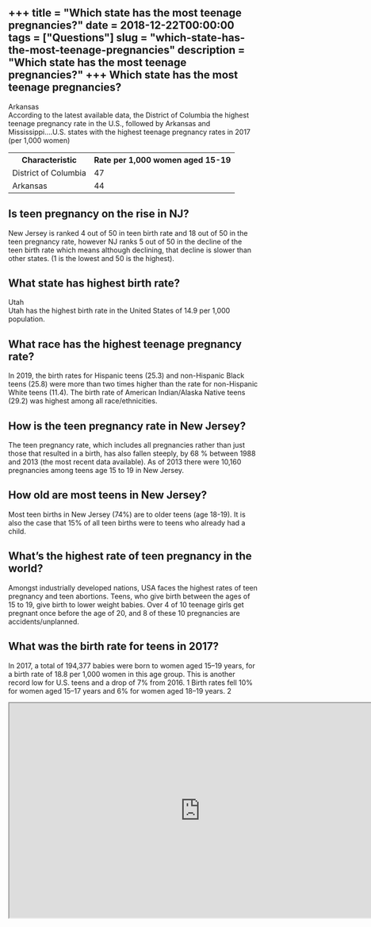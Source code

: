 +++
title = "Which state has the most teenage pregnancies?"
date = 2018-12-22T00:00:00
tags = ["Questions"]
slug = "which-state-has-the-most-teenage-pregnancies"
description = "Which state has the most teenage pregnancies?"
+++
Which state has the most teenage pregnancies?
---------------------------------------------

Arkansas  
According to the latest available data, the District of Columbia the highest teenage pregnancy rate in the U.S., followed by Arkansas and Mississippi….U.S. states with the highest teenage pregnancy rates in 2017 (per 1,000 women)

<table><tr><th>Characteristic</th><th>Rate per 1,000 women aged 15-19</th></tr><tr><td>District of Columbia</td><td>47</td></tr><tr><td>Arkansas</td><td>44</td></tr></table>

Is teen pregnancy on the rise in NJ?
------------------------------------

New Jersey is ranked 4 out of 50 in teen birth rate and 18 out of 50 in the teen pregnancy rate, however NJ ranks 5 out of 50 in the decline of the teen birth rate which means although declining, that decline is slower than other states. (1 is the lowest and 50 is the highest).

What state has highest birth rate?
----------------------------------

Utah  
Utah has the highest birth rate in the United States of 14.9 per 1,000 population.

What race has the highest teenage pregnancy rate?
-------------------------------------------------

In 2019, the birth rates for Hispanic teens (25.3) and non-Hispanic Black teens (25.8) were more than two times higher than the rate for non-Hispanic White teens (11.4). The birth rate of American Indian/Alaska Native teens (29.2) was highest among all race/ethnicities.

How is the teen pregnancy rate in New Jersey?
---------------------------------------------

The teen pregnancy rate, which includes all pregnancies rather than just those that resulted in a birth, has also fallen steeply, by 68 % between 1988 and 2013 (the most recent data available). As of 2013 there were 10,160 pregnancies among teens age 15 to 19 in New Jersey.

How old are most teens in New Jersey?
-------------------------------------

Most teen births in New Jersey (74%) are to older teens (age 18-19). It is also the case that 15% of all teen births were to teens who already had a child.

What’s the highest rate of teen pregnancy in the world?
-------------------------------------------------------

Amongst industrially developed nations, USA faces the highest rates of teen pregnancy and teen abortions. Teens, who give birth between the ages of 15 to 19, give birth to lower weight babies. Over 4 of 10 teenage girls get pregnant once before the age of 20, and 8 of these 10 pregnancies are accidents/unplanned.

What was the birth rate for teens in 2017?
------------------------------------------

In 2017, a total of 194,377 babies were born to women aged 15–19 years, for a birth rate of 18.8 per 1,000 women in this age group. This is another record low for U.S. teens and a drop of 7% from 2016. 1 Birth rates fell 10% for women aged 15–17 years and 6% for women aged 18–19 years. 2

<iframe allow="accelerometer; autoplay; clipboard-write; encrypted-media; gyroscope; picture-in-picture" allowfullscreen="" class="__youtube_prefs__  epyt-is-override  no-lazyload" data-no-lazy="1" data-origheight="433" data-origwidth="770" data-skipgform_ajax_framebjll="" height="433" id="_ytid_21996" loading="lazy" src="https://www.youtube.com/embed/hFXzRYGs6Kg?enablejsapi=1&autoplay=0&cc_load_policy=0&cc_lang_pref=&iv_load_policy=1&loop=0&modestbranding=0&rel=1&fs=1&playsinline=0&autohide=2&theme=dark&color=red&controls=1&" title="YouTube player" width="770"></iframe>